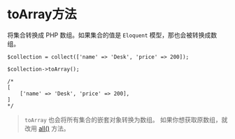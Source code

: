 # toArray方法

将集合转换成 PHP 数组。如果集合的值是 `Eloquent` 模型，那也会被转换成数组。

```
$collection = collect(['name' => 'Desk', 'price' => 200]);

$collection->toArray();

/*
[
    ['name' => 'Desk', 'price' => 200],
]
*/
```

> `toArray` 也会将所有集合的嵌套对象转换为数组。
> 如果你想获取原数组，就改用 [all()](/collections/all.md) 方法。